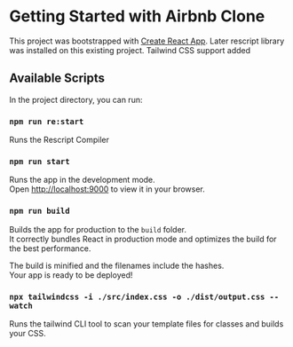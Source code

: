 # Getting Started with Airbnb Clone

This project was bootstrapped with [Create React App](https://github.com/facebook/create-react-app).
Later rescript library was installed on this existing project.
Tailwind CSS support added

## Available Scripts

In the project directory, you can run:

### `npm run re:start`

Runs the Rescript Compiler

### `npm run start`

Runs the app in the development mode.\
Open [http://localhost:9000](http://localhost:9000) to view it in your browser.


### `npm run build`

Builds the app for production to the `build` folder.\
It correctly bundles React in production mode and optimizes the build for the best performance.

The build is minified and the filenames include the hashes.\
Your app is ready to be deployed!

### `npx tailwindcss -i ./src/index.css -o ./dist/output.css --watch`

Runs the tailwind CLI tool to scan your template files for classes and builds your CSS.
